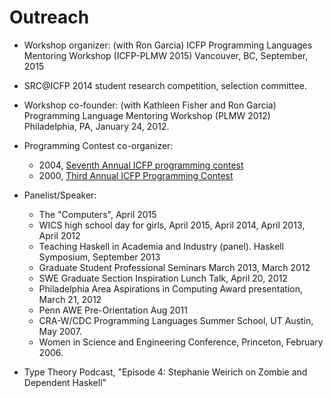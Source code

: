 Outreach
========

+ Workshop organizer: (with Ron Garcia)
  ICFP Programming Languages Mentoring Workshop (ICFP-PLMW 2015)
  Vancouver, BC, September, 2015
+ SRC@ICFP 2014 student research competition, selection committee.
+ Workshop co-founder: (with Kathleen Fisher and Ron Garcia)
  Programming Language Mentoring Workshop (PLMW 2012)
  Philadelphia, PA, January 24, 2012.
  
+ Programming Contest co-organizer: 
    - 2004, [Seventh Annual ICFP programming contest](http://www.cis.upenn.edu/proj/plclub/contest/)
    - 2000, [Third Annual ICFP Programming Contest](http://www.cs.cornell.edu/icfp/)
		
+ Panelist/Speaker:
    - The "Computers", April 2015
    - WICS high school day for girls, April 2015, April 2014, April 2013, April 2012
    - Teaching Haskell in Academia and Industry (panel). Haskell Symposium, September 2013
    - Graduate Student Professional Seminars March 2013, March 2012
    - SWE Graduate Section Inspiration Lunch Talk, April 20, 2012
    - Philadelphia Area Aspirations in Computing Award presentation, March 21, 2012
    - Penn AWE Pre-Orientation Aug 2011
    - CRA-W/CDC Programming Languages Summer School, UT Austin, May 2007.
    - Women in Science and Engineering Conference, Princeton, February 2006.
	 
+ Type Theory Podcast, "Episode 4: Stephanie Weirich on Zombie and Dependent Haskell"
